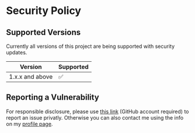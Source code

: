 # Security Policy

## Supported Versions

Currently all versions of this project are
being supported with security updates.

| Version         | Supported          |
| --------------- | ------------------ |
| 1.x.x and above | :white_check_mark: |

## Reporting a Vulnerability

For responsible disclosure, please use [this link](https://github.com/thomasleplus/xsl-transformations/security/advisories/new) (GitHub account required) to report an issue privatly. Otherwise you can also contact me using the info on my [profile page](https://github.com/thomasleplus).
